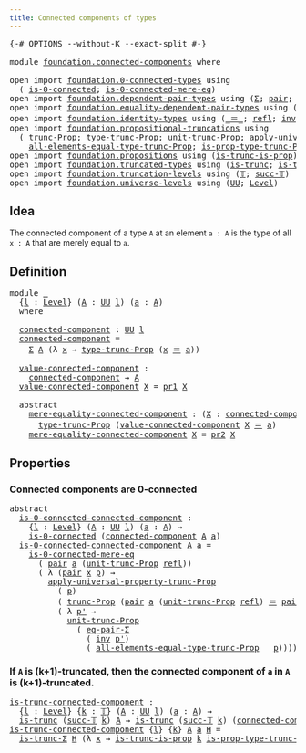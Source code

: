 ```yaml
---
title: Connected components of types
---
```


<pre class="Agda"><a id="55" class="Symbol">{-#</a> <a id="59" class="Keyword">OPTIONS</a> <a id="67" class="Pragma">--without-K</a> <a id="79" class="Pragma">--exact-split</a> <a id="93" class="Symbol">#-}</a>

<a id="98" class="Keyword">module</a> <a id="105" href="foundation.connected-components.html" class="Module">foundation.connected-components</a> <a id="137" class="Keyword">where</a>

<a id="144" class="Keyword">open</a> <a id="149" class="Keyword">import</a> <a id="156" href="foundation.0-connected-types.html" class="Module">foundation.0-connected-types</a> <a id="185" class="Keyword">using</a>
  <a id="193" class="Symbol">(</a> <a id="195" href="foundation.0-connected-types.html#1755" class="Function">is-0-connected</a><a id="209" class="Symbol">;</a> <a id="211" href="foundation.0-connected-types.html#2331" class="Function">is-0-connected-mere-eq</a><a id="233" class="Symbol">)</a>
<a id="235" class="Keyword">open</a> <a id="240" class="Keyword">import</a> <a id="247" href="foundation.dependent-pair-types.html" class="Module">foundation.dependent-pair-types</a> <a id="279" class="Keyword">using</a> <a id="285" class="Symbol">(</a><a id="286" href="foundation-core.dependent-pair-types.html#515" class="Record">Σ</a><a id="287" class="Symbol">;</a> <a id="289" href="foundation-core.dependent-pair-types.html#588" class="InductiveConstructor">pair</a><a id="293" class="Symbol">;</a> <a id="295" href="foundation-core.dependent-pair-types.html#605" class="Field">pr1</a><a id="298" class="Symbol">;</a> <a id="300" href="foundation-core.dependent-pair-types.html#617" class="Field">pr2</a><a id="303" class="Symbol">)</a>
<a id="305" class="Keyword">open</a> <a id="310" class="Keyword">import</a> <a id="317" href="foundation.equality-dependent-pair-types.html" class="Module">foundation.equality-dependent-pair-types</a> <a id="358" class="Keyword">using</a> <a id="364" class="Symbol">(</a><a id="365" href="foundation.equality-dependent-pair-types.html#1481" class="Function">eq-pair-Σ</a><a id="374" class="Symbol">)</a>
<a id="376" class="Keyword">open</a> <a id="381" class="Keyword">import</a> <a id="388" href="foundation.identity-types.html" class="Module">foundation.identity-types</a> <a id="414" class="Keyword">using</a> <a id="420" class="Symbol">(</a><a id="421" href="foundation-core.identity-types.html#1865" class="Function Operator">_＝_</a><a id="424" class="Symbol">;</a> <a id="426" href="foundation-core.identity-types.html#1820" class="InductiveConstructor">refl</a><a id="430" class="Symbol">;</a> <a id="432" href="foundation-core.identity-types.html#2729" class="Function">inv</a><a id="435" class="Symbol">)</a>
<a id="437" class="Keyword">open</a> <a id="442" class="Keyword">import</a> <a id="449" href="foundation.propositional-truncations.html" class="Module">foundation.propositional-truncations</a> <a id="486" class="Keyword">using</a>
  <a id="494" class="Symbol">(</a> <a id="496" href="foundation.propositional-truncations.html#2546" class="Function">trunc-Prop</a><a id="506" class="Symbol">;</a> <a id="508" href="foundation.propositional-truncations.html#2048" class="Function">type-trunc-Prop</a><a id="523" class="Symbol">;</a> <a id="525" href="foundation.propositional-truncations.html#2132" class="Function">unit-trunc-Prop</a><a id="540" class="Symbol">;</a> <a id="542" href="foundation.propositional-truncations.html#5611" class="Function">apply-universal-property-trunc-Prop</a><a id="577" class="Symbol">;</a>
    <a id="583" href="foundation.propositional-truncations.html#2353" class="Function">all-elements-equal-type-trunc-Prop</a><a id="617" class="Symbol">;</a> <a id="619" href="foundation.propositional-truncations.html#2227" class="Function">is-prop-type-trunc-Prop</a><a id="642" class="Symbol">)</a>
<a id="644" class="Keyword">open</a> <a id="649" class="Keyword">import</a> <a id="656" href="foundation.propositions.html" class="Module">foundation.propositions</a> <a id="680" class="Keyword">using</a> <a id="686" class="Symbol">(</a><a id="687" href="foundation.propositions.html#979" class="Function">is-trunc-is-prop</a><a id="703" class="Symbol">)</a>
<a id="705" class="Keyword">open</a> <a id="710" class="Keyword">import</a> <a id="717" href="foundation.truncated-types.html" class="Module">foundation.truncated-types</a> <a id="744" class="Keyword">using</a> <a id="750" class="Symbol">(</a><a id="751" href="foundation-core.truncated-types.html#1741" class="Function">is-trunc</a><a id="759" class="Symbol">;</a> <a id="761" href="foundation-core.truncated-types.html#5758" class="Function">is-trunc-Σ</a><a id="771" class="Symbol">)</a>
<a id="773" class="Keyword">open</a> <a id="778" class="Keyword">import</a> <a id="785" href="foundation.truncation-levels.html" class="Module">foundation.truncation-levels</a> <a id="814" class="Keyword">using</a> <a id="820" class="Symbol">(</a><a id="821" href="foundation-core.truncation-levels.html#395" class="Datatype">𝕋</a><a id="822" class="Symbol">;</a> <a id="824" href="foundation-core.truncation-levels.html#432" class="InductiveConstructor">succ-𝕋</a><a id="830" class="Symbol">)</a>
<a id="832" class="Keyword">open</a> <a id="837" class="Keyword">import</a> <a id="844" href="foundation.universe-levels.html" class="Module">foundation.universe-levels</a> <a id="871" class="Keyword">using</a> <a id="877" class="Symbol">(</a><a id="878" href="foundation-core.universe-levels.html#235" class="Primitive">UU</a><a id="880" class="Symbol">;</a> <a id="882" href="Agda.Primitive.html#597" class="Postulate">Level</a><a id="887" class="Symbol">)</a>
</pre>
## Idea

The connected component of a type `A` at an element `a : A` is the type of all `x : A` that are merely equal to `a`.

## Definition

<pre class="Agda"><a id="1044" class="Keyword">module</a> <a id="1051" href="foundation.connected-components.html#1051" class="Module">_</a>
  <a id="1055" class="Symbol">{</a><a id="1056" href="foundation.connected-components.html#1056" class="Bound">l</a> <a id="1058" class="Symbol">:</a> <a id="1060" href="Agda.Primitive.html#597" class="Postulate">Level</a><a id="1065" class="Symbol">}</a> <a id="1067" class="Symbol">(</a><a id="1068" href="foundation.connected-components.html#1068" class="Bound">A</a> <a id="1070" class="Symbol">:</a> <a id="1072" href="foundation-core.universe-levels.html#235" class="Primitive">UU</a> <a id="1075" href="foundation.connected-components.html#1056" class="Bound">l</a><a id="1076" class="Symbol">)</a> <a id="1078" class="Symbol">(</a><a id="1079" href="foundation.connected-components.html#1079" class="Bound">a</a> <a id="1081" class="Symbol">:</a> <a id="1083" href="foundation.connected-components.html#1068" class="Bound">A</a><a id="1084" class="Symbol">)</a>
  <a id="1088" class="Keyword">where</a>

  <a id="1097" href="foundation.connected-components.html#1097" class="Function">connected-component</a> <a id="1117" class="Symbol">:</a> <a id="1119" href="foundation-core.universe-levels.html#235" class="Primitive">UU</a> <a id="1122" href="foundation.connected-components.html#1056" class="Bound">l</a>
  <a id="1126" href="foundation.connected-components.html#1097" class="Function">connected-component</a> <a id="1146" class="Symbol">=</a>
    <a id="1152" href="foundation-core.dependent-pair-types.html#515" class="Record">Σ</a> <a id="1154" href="foundation.connected-components.html#1068" class="Bound">A</a> <a id="1156" class="Symbol">(λ</a> <a id="1159" href="foundation.connected-components.html#1159" class="Bound">x</a> <a id="1161" class="Symbol">→</a> <a id="1163" href="foundation.propositional-truncations.html#2048" class="Function">type-trunc-Prop</a> <a id="1179" class="Symbol">(</a><a id="1180" href="foundation.connected-components.html#1159" class="Bound">x</a> <a id="1182" href="foundation-core.identity-types.html#1865" class="Function Operator">＝</a> <a id="1184" href="foundation.connected-components.html#1079" class="Bound">a</a><a id="1185" class="Symbol">))</a>

  <a id="1191" href="foundation.connected-components.html#1191" class="Function">value-connected-component</a> <a id="1217" class="Symbol">:</a>
    <a id="1223" href="foundation.connected-components.html#1097" class="Function">connected-component</a> <a id="1243" class="Symbol">→</a> <a id="1245" href="foundation.connected-components.html#1068" class="Bound">A</a>
  <a id="1249" href="foundation.connected-components.html#1191" class="Function">value-connected-component</a> <a id="1275" href="foundation.connected-components.html#1275" class="Bound">X</a> <a id="1277" class="Symbol">=</a> <a id="1279" href="foundation-core.dependent-pair-types.html#605" class="Field">pr1</a> <a id="1283" href="foundation.connected-components.html#1275" class="Bound">X</a>

  <a id="1288" class="Keyword">abstract</a>
    <a id="1301" href="foundation.connected-components.html#1301" class="Function">mere-equality-connected-component</a> <a id="1335" class="Symbol">:</a> <a id="1337" class="Symbol">(</a><a id="1338" href="foundation.connected-components.html#1338" class="Bound">X</a> <a id="1340" class="Symbol">:</a> <a id="1342" href="foundation.connected-components.html#1097" class="Function">connected-component</a><a id="1361" class="Symbol">)</a> <a id="1363" class="Symbol">→</a>
      <a id="1371" href="foundation.propositional-truncations.html#2048" class="Function">type-trunc-Prop</a> <a id="1387" class="Symbol">(</a><a id="1388" href="foundation.connected-components.html#1191" class="Function">value-connected-component</a> <a id="1414" href="foundation.connected-components.html#1338" class="Bound">X</a> <a id="1416" href="foundation-core.identity-types.html#1865" class="Function Operator">＝</a> <a id="1418" href="foundation.connected-components.html#1079" class="Bound">a</a><a id="1419" class="Symbol">)</a>
    <a id="1425" href="foundation.connected-components.html#1301" class="Function">mere-equality-connected-component</a> <a id="1459" href="foundation.connected-components.html#1459" class="Bound">X</a> <a id="1461" class="Symbol">=</a> <a id="1463" href="foundation-core.dependent-pair-types.html#617" class="Field">pr2</a> <a id="1467" href="foundation.connected-components.html#1459" class="Bound">X</a>
</pre>
## Properties

### Connected components are 0-connected

<pre class="Agda"><a id="1539" class="Keyword">abstract</a>
  <a id="is-0-connected-connected-component"></a><a id="1550" href="foundation.connected-components.html#1550" class="Function">is-0-connected-connected-component</a> <a id="1585" class="Symbol">:</a>
    <a id="1591" class="Symbol">{</a><a id="1592" href="foundation.connected-components.html#1592" class="Bound">l</a> <a id="1594" class="Symbol">:</a> <a id="1596" href="Agda.Primitive.html#597" class="Postulate">Level</a><a id="1601" class="Symbol">}</a> <a id="1603" class="Symbol">(</a><a id="1604" href="foundation.connected-components.html#1604" class="Bound">A</a> <a id="1606" class="Symbol">:</a> <a id="1608" href="foundation-core.universe-levels.html#235" class="Primitive">UU</a> <a id="1611" href="foundation.connected-components.html#1592" class="Bound">l</a><a id="1612" class="Symbol">)</a> <a id="1614" class="Symbol">(</a><a id="1615" href="foundation.connected-components.html#1615" class="Bound">a</a> <a id="1617" class="Symbol">:</a> <a id="1619" href="foundation.connected-components.html#1604" class="Bound">A</a><a id="1620" class="Symbol">)</a> <a id="1622" class="Symbol">→</a>
    <a id="1628" href="foundation.0-connected-types.html#1755" class="Function">is-0-connected</a> <a id="1643" class="Symbol">(</a><a id="1644" href="foundation.connected-components.html#1097" class="Function">connected-component</a> <a id="1664" href="foundation.connected-components.html#1604" class="Bound">A</a> <a id="1666" href="foundation.connected-components.html#1615" class="Bound">a</a><a id="1667" class="Symbol">)</a>
  <a id="1671" href="foundation.connected-components.html#1550" class="Function">is-0-connected-connected-component</a> <a id="1706" href="foundation.connected-components.html#1706" class="Bound">A</a> <a id="1708" href="foundation.connected-components.html#1708" class="Bound">a</a> <a id="1710" class="Symbol">=</a>
    <a id="1716" href="foundation.0-connected-types.html#2331" class="Function">is-0-connected-mere-eq</a>
      <a id="1745" class="Symbol">(</a> <a id="1747" href="foundation-core.dependent-pair-types.html#588" class="InductiveConstructor">pair</a> <a id="1752" href="foundation.connected-components.html#1708" class="Bound">a</a> <a id="1754" class="Symbol">(</a><a id="1755" href="foundation.propositional-truncations.html#2132" class="Function">unit-trunc-Prop</a> <a id="1771" href="foundation-core.identity-types.html#1820" class="InductiveConstructor">refl</a><a id="1775" class="Symbol">))</a>
      <a id="1784" class="Symbol">(</a> <a id="1786" class="Symbol">λ</a> <a id="1788" class="Symbol">(</a><a id="1789" href="foundation-core.dependent-pair-types.html#588" class="InductiveConstructor">pair</a> <a id="1794" href="foundation.connected-components.html#1794" class="Bound">x</a> <a id="1796" href="foundation.connected-components.html#1796" class="Bound">p</a><a id="1797" class="Symbol">)</a> <a id="1799" class="Symbol">→</a>
        <a id="1809" href="foundation.propositional-truncations.html#5611" class="Function">apply-universal-property-trunc-Prop</a>
          <a id="1855" class="Symbol">(</a> <a id="1857" href="foundation.connected-components.html#1796" class="Bound">p</a><a id="1858" class="Symbol">)</a>
          <a id="1870" class="Symbol">(</a> <a id="1872" href="foundation.propositional-truncations.html#2546" class="Function">trunc-Prop</a> <a id="1883" class="Symbol">(</a><a id="1884" href="foundation-core.dependent-pair-types.html#588" class="InductiveConstructor">pair</a> <a id="1889" href="foundation.connected-components.html#1708" class="Bound">a</a> <a id="1891" class="Symbol">(</a><a id="1892" href="foundation.propositional-truncations.html#2132" class="Function">unit-trunc-Prop</a> <a id="1908" href="foundation-core.identity-types.html#1820" class="InductiveConstructor">refl</a><a id="1912" class="Symbol">)</a> <a id="1914" href="foundation-core.identity-types.html#1865" class="Function Operator">＝</a> <a id="1916" href="foundation-core.dependent-pair-types.html#588" class="InductiveConstructor">pair</a> <a id="1921" href="foundation.connected-components.html#1794" class="Bound">x</a> <a id="1923" href="foundation.connected-components.html#1796" class="Bound">p</a><a id="1924" class="Symbol">))</a>
          <a id="1937" class="Symbol">(</a> <a id="1939" class="Symbol">λ</a> <a id="1941" href="foundation.connected-components.html#1941" class="Bound">p&#39;</a> <a id="1944" class="Symbol">→</a>
            <a id="1958" href="foundation.propositional-truncations.html#2132" class="Function">unit-trunc-Prop</a>
              <a id="1988" class="Symbol">(</a> <a id="1990" href="foundation.equality-dependent-pair-types.html#1481" class="Function">eq-pair-Σ</a>
                <a id="2016" class="Symbol">(</a> <a id="2018" href="foundation-core.identity-types.html#2729" class="Function">inv</a> <a id="2022" href="foundation.connected-components.html#1941" class="Bound">p&#39;</a><a id="2024" class="Symbol">)</a>
                <a id="2042" class="Symbol">(</a> <a id="2044" href="foundation.propositional-truncations.html#2353" class="Function">all-elements-equal-type-trunc-Prop</a> <a id="2079" class="Symbol">_</a> <a id="2081" href="foundation.connected-components.html#1796" class="Bound">p</a><a id="2082" class="Symbol">))))</a>
</pre>
### If `A` is (k+1)-truncated, then the connected component of `a` in `A` is (k+1)-truncated.

<pre class="Agda"><a id="is-trunc-connected-component"></a><a id="2195" href="foundation.connected-components.html#2195" class="Function">is-trunc-connected-component</a> <a id="2224" class="Symbol">:</a>
  <a id="2228" class="Symbol">{</a><a id="2229" href="foundation.connected-components.html#2229" class="Bound">l</a> <a id="2231" class="Symbol">:</a> <a id="2233" href="Agda.Primitive.html#597" class="Postulate">Level</a><a id="2238" class="Symbol">}</a> <a id="2240" class="Symbol">{</a><a id="2241" href="foundation.connected-components.html#2241" class="Bound">k</a> <a id="2243" class="Symbol">:</a> <a id="2245" href="foundation-core.truncation-levels.html#395" class="Datatype">𝕋</a><a id="2246" class="Symbol">}</a> <a id="2248" class="Symbol">(</a><a id="2249" href="foundation.connected-components.html#2249" class="Bound">A</a> <a id="2251" class="Symbol">:</a> <a id="2253" href="foundation-core.universe-levels.html#235" class="Primitive">UU</a> <a id="2256" href="foundation.connected-components.html#2229" class="Bound">l</a><a id="2257" class="Symbol">)</a> <a id="2259" class="Symbol">(</a><a id="2260" href="foundation.connected-components.html#2260" class="Bound">a</a> <a id="2262" class="Symbol">:</a> <a id="2264" href="foundation.connected-components.html#2249" class="Bound">A</a><a id="2265" class="Symbol">)</a> <a id="2267" class="Symbol">→</a>
  <a id="2271" href="foundation-core.truncated-types.html#1741" class="Function">is-trunc</a> <a id="2280" class="Symbol">(</a><a id="2281" href="foundation-core.truncation-levels.html#432" class="InductiveConstructor">succ-𝕋</a> <a id="2288" href="foundation.connected-components.html#2241" class="Bound">k</a><a id="2289" class="Symbol">)</a> <a id="2291" href="foundation.connected-components.html#2249" class="Bound">A</a> <a id="2293" class="Symbol">→</a> <a id="2295" href="foundation-core.truncated-types.html#1741" class="Function">is-trunc</a> <a id="2304" class="Symbol">(</a><a id="2305" href="foundation-core.truncation-levels.html#432" class="InductiveConstructor">succ-𝕋</a> <a id="2312" href="foundation.connected-components.html#2241" class="Bound">k</a><a id="2313" class="Symbol">)</a> <a id="2315" class="Symbol">(</a><a id="2316" href="foundation.connected-components.html#1097" class="Function">connected-component</a> <a id="2336" href="foundation.connected-components.html#2249" class="Bound">A</a> <a id="2338" href="foundation.connected-components.html#2260" class="Bound">a</a><a id="2339" class="Symbol">)</a>
<a id="2341" href="foundation.connected-components.html#2195" class="Function">is-trunc-connected-component</a> <a id="2370" class="Symbol">{</a><a id="2371" href="foundation.connected-components.html#2371" class="Bound">l</a><a id="2372" class="Symbol">}</a> <a id="2374" class="Symbol">{</a><a id="2375" href="foundation.connected-components.html#2375" class="Bound">k</a><a id="2376" class="Symbol">}</a> <a id="2378" href="foundation.connected-components.html#2378" class="Bound">A</a> <a id="2380" href="foundation.connected-components.html#2380" class="Bound">a</a> <a id="2382" href="foundation.connected-components.html#2382" class="Bound">H</a> <a id="2384" class="Symbol">=</a>
  <a id="2388" href="foundation-core.truncated-types.html#5758" class="Function">is-trunc-Σ</a> <a id="2399" href="foundation.connected-components.html#2382" class="Bound">H</a> <a id="2401" class="Symbol">(λ</a> <a id="2404" href="foundation.connected-components.html#2404" class="Bound">x</a> <a id="2406" class="Symbol">→</a> <a id="2408" href="foundation.propositions.html#979" class="Function">is-trunc-is-prop</a> <a id="2425" href="foundation.connected-components.html#2375" class="Bound">k</a> <a id="2427" href="foundation.propositional-truncations.html#2227" class="Function">is-prop-type-trunc-Prop</a><a id="2450" class="Symbol">)</a>

</pre>
